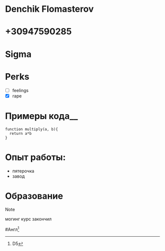 # Denchik Flomasterov

# +30947590285

# Sigma

# Perks

- [ ] feelings
- [x] rape

# Примеры кода__

```
function multiply(a, b){
  return a*b
}
```

# Опыт работы:
+ пятерочка
+ завод
# Образование

>[!NOTE]
>могинг курс закончил

#Англ[^1]
[^1]: D5